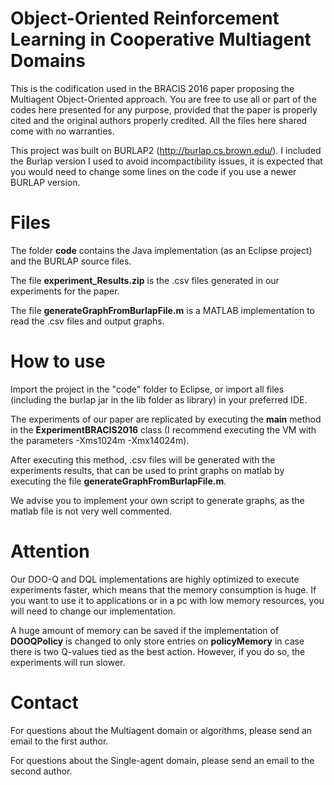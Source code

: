# Object-Oriented Reinforcement Learning in Cooperative Multiagent Domains
This is the codification used in the BRACIS 2016 paper proposing the Multiagent Object-Oriented approach. You are free to use all or part of the codes here presented for any purpose, provided that the paper is properly cited and the original authors properly credited. All the files here shared come with no warranties.

This project was built on BURLAP2 (http://burlap.cs.brown.edu/). I included the Burlap version I used to avoid incompactibility issues, it is expected that you would need to change some lines on the code if you use a newer BURLAP version.

# Files
The folder <b>code</b> contains the Java implementation (as an Eclipse project) and the BURLAP source files.

The file <b>experiment_Results.zip</b> is the .csv files generated in our experiments for the paper.

The file <b>generateGraphFromBurlapFile.m</b> is a MATLAB implementation to read the .csv files and output graphs.

# How to use
Import the project in the "code" folder to Eclipse, or import all files (including the burlap jar in the lib folder as library) in your preferred IDE.

The experiments of our paper are replicated by executing the <b>main</b> method in the <b>ExperimentBRACIS2016</b> class (I recommend executing the VM with the parameters -Xms1024m -Xmx14024m). 

After executing this method, .csv files will be generated with the experiments results, that can be used to print graphs on matlab by executing the file <b>generateGraphFromBurlapFile.m</b>.

We advise you to implement your own script to generate graphs, as the matlab file is not very well commented.

# Attention
Our DOO-Q and DQL implementations are highly optimized to execute experiments faster, which means that the memory consumption is huge. If you want to use it to applications or in a pc with low memory resources, you will need to change our implementation.

A huge amount of memory can be saved if the implementation of <b>DOOQPolicy</b> is changed to only store entries on <b>policyMemory</b> in case there is two Q-values tied as the best action. However, if you do so, the experiments will run slower.


# Contact

For questions about the Multiagent domain or algorithms, please send an email to the first author.

For questions about the Single-agent domain, please send an email to the second author.
